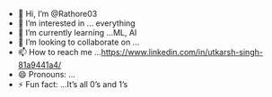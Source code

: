 - 👋 Hi, I’m @Rathore03
- 👀 I’m interested in ... everything
- 🌱 I’m currently learning ...ML, AI
- 💞️ I’m looking to collaborate on ...
- 📫 How to reach me ...https://www.linkedin.com/in/utkarsh-singh-81a9441a4/
- 😄 Pronouns: ...
- ⚡ Fun fact: ...It’s all 0’s and 1’s

<!---
Rathore03/Rathore03 is a ✨ special ✨ repository because its `README.md` (this file) appears on your GitHub profile.
You can click the Preview link to take a look at your changes.
--->
